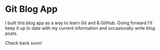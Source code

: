 <!-- add+include file per Lesson -->

# Git Blog App

I built this blog app as a way to learn Git and & GitHub.
Going forward I'll keep it up to date with my current information and occasionally write blog posts.

Check back soon!
